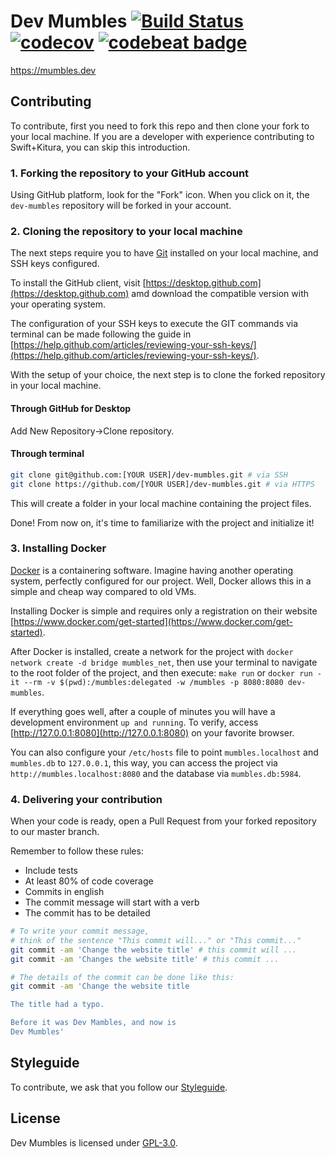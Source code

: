 # Dev Mumbles [![Build Status](https://travis-ci.com/devmumbles/dev-mumbles.svg?branch=master)](https://travis-ci.com/devmumbles/dev-mumbles) [![codecov](https://codecov.io/gh/heitorsilva/dev-mumbles/branch/master/graph/badge.svg)](https://codecov.io/gh/heitorsilva/dev-mumbles) [![codebeat badge](https://codebeat.co/badges/96238a9f-64c3-4f65-8a33-f3106eb733f2)](https://codebeat.co/projects/github-com-devmumbles-dev-mumbles-master)

https://mumbles.dev

## Contributing

To contribute, first you need to fork this repo and then clone your fork to your local machine. If you are a developer with experience contributing to Swift+Kitura, you can skip this introduction.

### 1. Forking the repository to your GitHub account

Using GitHub platform, look for the "Fork" icon. When you click on it, the `dev-mumbles` repository will be forked in your account.

### 2. Cloning the repository to your local machine

The next steps require you to have [Git](https://git-scm.com/) installed on your local machine, and SSH keys configured.

To install the GitHub client, visit [https://desktop.github.com](https://desktop.github.com) amd download the compatible version with your operating system.

The configuration of your SSH keys to execute the GIT commands via terminal can be made following the guide in [https://help.github.com/articles/reviewing-your-ssh-keys/](https://help.github.com/articles/reviewing-your-ssh-keys/).

With the setup of your choice, the next step is to clone the forked repository in your local machine.

#### Through GitHub for Desktop

Add New Repository->Clone repository.

#### Through terminal

```bash
git clone git@github.com:[YOUR USER]/dev-mumbles.git # via SSH
git clone https://github.com/[YOUR USER]/dev-mumbles.git # via HTTPS
```

This will create a folder in your local machine containing the project files.

Done! From now on, it's time to familiarize with the project and initialize it!

### 3. Installing Docker

[Docker](https://www.docker.com/) is a containering software. Imagine having another operating system, perfectly configured for our project. Well, Docker allows this in a simple and cheap way compared to old VMs.

Installing Docker is simple and requires only a registration on their website [https://www.docker.com/get-started](https://www.docker.com/get-started).

After Docker is installed, create a network for the project with `docker network create -d bridge mumbles_net`, then use your terminal to navigate to the root folder of the project, and then execute: `make run` or `docker run -it --rm -v $(pwd):/mumbles:delegated -w /mumbles -p 8080:8080 dev-mumbles`.

If everything goes well, after a couple of minutes you will have a development environment `up and running`. To verify, access [http://127.0.0.1:8080](http://127.0.0.1:8080) on your favorite browser.

You can also configure your `/etc/hosts` file to point `mumbles.localhost` and `mumbles.db` to `127.0.0.1`, this way, you can access the project via `http://mumbles.localhost:8080` and the database via `mumbles.db:5984`.

### 4. Delivering your contribution

When your code is ready, open a Pull Request from your forked repository to our master branch.

Remember to follow these rules:

* Include tests
* At least 80% of code coverage
* Commits in english
* The commit message will start with a verb
* The commit has to be detailed

```bash
# To write your commit message,
# think of the sentence "This commit will..." or "This commit..."
git commit -am 'Change the website title' # this commit will ...
git commit -am 'Changes the website title' # this commit ...

# The details of the commit can be done like this:
git commit -am 'Change the website title

The title had a typo.

Before it was Dev Mambles, and now is
Dev Mumbles'
```

## Styleguide

To contribute, we ask that you follow our [Styleguide](./STYLEGUIDE.md).

## License

Dev Mumbles is licensed under [GPL-3.0](./LICENSE).
